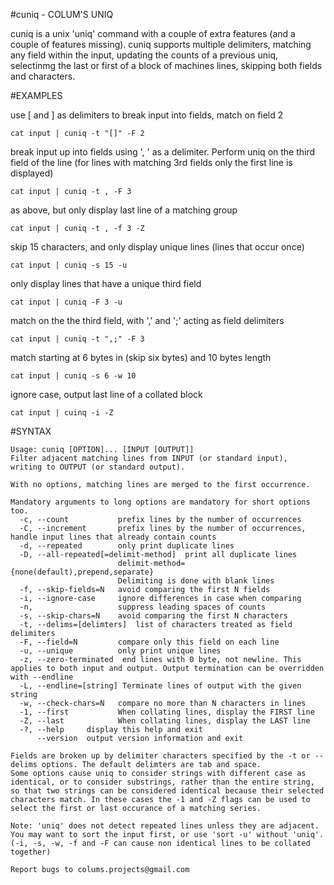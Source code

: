#cuniq - COLUM'S UNIQ

cuniq is a unix 'uniq' command with a couple of extra features (and a couple of features missing). cuniq supports multiple delimiters, matching any field within the input, updating the counts of a previous uniq, selectinmg the last or first of a block of machines lines, skipping both fields and characters.


#EXAMPLES

use [ and ] as delimiters to break input into fields, match on field 2

`cat input | cuniq -t "[]" -F 2`

break input up into fields using ', ' as a delimiter. Perform uniq on the third field of the line 
(for lines with matching 3rd fields only the first line is displayed)

`cat input | cuniq -t , -F 3`

as above, but only display last line of a matching group

`cat input | cuniq -t , -f 3 -Z`

skip 15 characters, and only display unique lines (lines that occur once)

`cat input | cuniq -s 15 -u`

only display lines that have a unique third field

`cat input | cuniq -F 3 -u`

match on the the third field, with ',' and ';' acting as field delimiters

`cat input | cuniq -t ",;" -F 3`

match starting at 6 bytes in (skip six bytes) and 10 bytes length

`cat input | cuniq -s 6 -w 10`

ignore case, output last line of a collated block

`cat input | cuinq -i -Z`


#SYNTAX

```
Usage: cuniq [OPTION]... [INPUT [OUTPUT]]
Filter adjacent matching lines from INPUT (or standard input),
writing to OUTPUT (or standard output).

With no options, matching lines are merged to the first occurrence.

Mandatory arguments to long options are mandatory for short options too.
  -c, --count           prefix lines by the number of occurrences
  -C, --increment       prefix lines by the number of occurrences, handle input lines that already contain counts
  -d, --repeated        only print duplicate lines
  -D, --all-repeated[=delimit-method]  print all duplicate lines
                        delimit-method={none(default),prepend,separate}
                        Delimiting is done with blank lines
  -f, --skip-fields=N   avoid comparing the first N fields
  -i, --ignore-case     ignore differences in case when comparing
  -n,                   suppress leading spaces of counts
  -s, --skip-chars=N    avoid comparing the first N characters
  -t, --delims=[delimters]  list of characters treated as field delimiters
  -F, --field=N         compare only this field on each line
  -u, --unique          only print unique lines
  -z, --zero-terminated  end lines with 0 byte, not newline. This applies to both input and output. Output termination can be overridden with --endline
  -L, --endline=[string] Terminate lines of output with the given string
  -w, --check-chars=N   compare no more than N characters in lines
  -1, --first           When collating lines, display the FIRST line
  -Z, --last            When collating lines, display the LAST line
  -?, --help     display this help and exit
      --version  output version information and exit

Fields are broken up by delimiter characters specified by the -t or --delims options. The default delimters are tab and space.
Some options cause uniq to consider strings with different case as identical, or to consider substrings, rather than the entire string, so that two strings can be considered identical because their selected characters match. In these cases the -1 and -Z flags can be used to select the first or last occurance of a matching series.

Note: 'uniq' does not detect repeated lines unless they are adjacent.
You may want to sort the input first, or use 'sort -u' without 'uniq'.
(-i, -s, -w, -f and -F can cause non identical lines to be collated together) 

Report bugs to colums.projects@gmail.com
```
